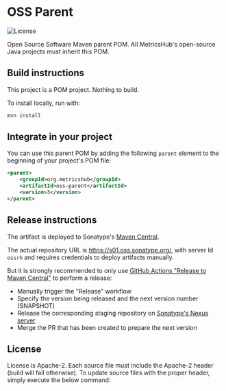# OSS Parent

![License](https://img.shields.io/github/license/metricshub/oss-parent)

Open Source Software Maven parent POM. All MetricsHub's open-source Java projects must inherit this POM.

## Build instructions

This project is a POM project. Nothing to build.

To install locally, run with:

```bash
mvn install
```

## Integrate in your project

You can use this parent POM by adding the following `parent` element to the beginning of your project's POM file:

```xml
<parent>
    <groupId>org.metricshub</groupId>
    <artifactId>oss-parent</artifactId>
    <version>3</version>
</parent>
```

## Release instructions

The artifact is deployed to Sonatype's [Maven Central](https://central.sonatype.com/).

The actual repository URL is https://s01.oss.sonatype.org/, with server Id `ossrh` and requires credentials to deploy
artifacts manually.

But it is strongly recommended to only use [GitHub Actions "Release to Maven Central"](actions/workflows/release.yml) to perform a release:

* Manually trigger the "Release" workflow
* Specify the version being released and the next version number (SNAPSHOT)
* Release the corresponding staging repository on [Sonatype's Nexus server](https://s01.oss.sonatype.org/)
* Merge the PR that has been created to prepare the next version

## License

License is Apache-2. Each source file must include the Apache-2 header (build will fail otherwise).
To update source files with the proper header, simply execute the below command:
